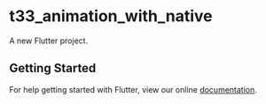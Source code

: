 # t33_animation_with_native

A new Flutter project.

## Getting Started

For help getting started with Flutter, view our online
[documentation](http://flutter.io/).

